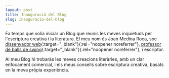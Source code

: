 ```yaml
---
layout: post
title: Inauguració del Blog
slug: inauguracio-del-blog
---
```


Fa temps que volia iniciar un Blog que reunís les meves inquietuds per l'escriptura creativa i la literatura. El meu nom és Joan Medina Roca, soc [dissenyador web](https://joanmedinaroca.com){:target="\_blank"}{:rel="noopener noreferrer"}, [professor de balls de swing](https://lamardeswing.com){:target="\_blank"}{:rel="noopener noreferrer"}, i escriptor.

Al meu Blog hi trobaràs les meves creacions literàries, amb un clar enfocament comercial, i els meus consells sobre escriptura creativa, basats en la meva pròpia experiència.
